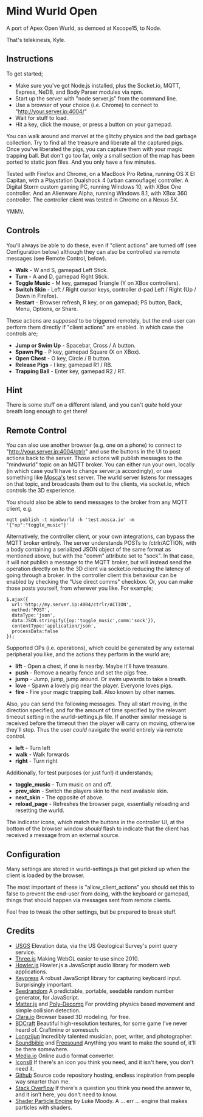 Mind Wurld Open
===============

A port of Apex Open Wurld, as demoed at Kscope15, to Node.

That's telekinesis, Kyle.

Instructions
------------

To get started;

* Make sure you've got Node.js installed, plus the Socket.io, MQTT, Express, NeDB, and Body Parser modules via npm.
* Start up the server with "node server.js" from the command line.
* Use a browser of your choice (i.e. Chrome) to connect to "http://your.server.ip:4004/"
* Wait for stuff to load.
* Hit a key, click the mouse, or press a button on your gamepad.

You can walk around and marvel at the glitchy physics and the bad garbage collection. Try to find all the treasure and liberate all the captured pigs. Once you've liberated the pigs, you can capture them with your magic trapping ball. But don't go too far, only a small section of the map has been ported to static json files. And you only have a few minutes.

Tested with Firefox and Chrome, on a MacBook Pro Retina, running OS X El Capitan, with a Playstation Dualshock 4 (urban camouflage) controller. A Digital Storm custom gaming PC, running Windows 10, with XBox One controller. And an Alienware Alpha, running Windows 8.1, with XBox 360 controller. The controller client was tested in Chrome on a Nexus 5X.

YMMV.

Controls
--------

You'll always be able to do these, even if "client actions" are turned off (see Configuration below) although they can also be controlled via remote messages (see Remote Control, below).

* **Walk** - W and S, gamepad Left Stick.
* **Turn** - A and D, gamepad Right Stick.
* **Toggle Music** - M key, gamepad Triangle (Y on XBox controllers).
* **Switch Skin** - Left / Right cursor keys, controller d-pad Left / Right (Up / Down in Firefox).
* **Restart** - Browser refresh, R key, or on gamepad; PS button, Back, Menu, Options, or Share.

These actions are _supposed_ to be triggered remotely, but the end-user can perform them directly if "client actions" are enabled. In which case the controls are;

* **Jump or Swim Up** - Spacebar, Cross / A button.
* **Spawn Pig** - P key,  gamepad Square (X on XBox).
* **Open Chest** - O key, Circle / B button.
* **Release Pigs** - I key, gamepad R1 / RB.
* **Trapping Ball** - Enter key, gamepad R2 / RT.

Hint
----

There is some stuff on a different island, and you can't _quite_ hold your breath long enough to get there!

Remote Control
--------------

You can also use another browser (e.g. one on a phone) to connect to "http://your.server.ip:4004/ctrlr" and use the buttons in the UI to post actions back to the server. Those actions will publish messages to the "mindwurld" topic on an MQTT broker. You can either run your own, locally (in which case you'll have to change server.js accordingly), or use something like [Mosca's](http://mosca.io/) test server. The wurld server listens for messages on that topic, and broadcasts them out to the clients, via socket.io, which controls the 3D experience.

You should also be able to send messages to the broker from any MQTT client, e.g.

    mqtt publish -t mindwurld -h 'test.mosca.io' -m '{"op":"toggle_music"}'

Alternatively, the controller client, or your own integrations, can bypass the MQTT broker entirely. The server understands POSTs to /ctrlr/ACTION, with a body containing a serialized JSON object of the same format as mentioned above, but with the "comm" attribute set to "sock". In that case, it will not publish a message to the MQTT broker, but will instead send the operation directly on to the 3D client via socket.io reducing the latency of going through a broker. In the controller client this behaviour can be enabled by checking the "Use direct comms" checkbox. Or, you can make those posts yourself, from wherever you like. For example;

    $.ajax({
      url:'http://my.server.ip:4004/ctrlr/ACTION',
      method:'POST',
      dataType:'json',
      data:JSON.stringify({op:'toggle_music',comm:'sock'}),
      contentType:'application/json',
      processData:false
    });

Supported OPs (i.e. operations), which could be generated by any external peripheral you like, and the actions they perform in the wurld are;

* **lift** - Open a chest, if one is nearby. Maybe it'll have treasure.
* **push** - Remove a nearby fence and set the pigs free.
* **jump** - Jump, jump, jump around. Or swim upwards to take a breath.
* **love** - Spawn a lovely pig near the player. Everyone loves pigs.
* **fire** - Fire your magic trapping ball. Also known by other names.

Also, you can send the following messages. They all start moving, in the direction specified, and for the amount of time specified by the relevant timeout setting in the wurld-settings.js file. If another similar message is received before the timeout then the player will carry on moving, otherwise they'll stop. Thus the user _could_ navigate the world entirely via remote control.

* **left** - Turn left
* **walk** - Walk forwards
* **right** - Turn right

Additionally, for test purposes (or just fun!) it understands;

* **toggle_music** - Turn music on and off.
* **prev_skin** - Switch the players skin to the next available skin.
* **next_skin** - The opposite of above.
* **reload_page** - Refreshes the browser page, essentially reloading and resetting the wurld.

The indicator icons, which match the buttons in the controller UI, at the bottom of the browser window _should_ flash to indicate that the client has received a message from an external source.

Configuration
-------------

Many settings are stored in wurld-settings.js that get picked up when the client is loaded by the browser.

The most important of these is "allow_client_actions" you should set this to false to prevent the end-user from doing, with the keyboard or gamepad, things that should happen via messages sent from remote clients.

Feel free to tweak the other settings, but be prepared to break stuff.

Credits
-------

* [USGS](http://ned.usgs.gov/) Elevation data, via the US Geological Survey's point query service.
* [Three.js](http://threejs.org/) Making WebGL easier to use since 2010.
* [Howler.js](https://github.com/goldfire/howler.js/) Howler.js a JavaScript audio library for modern web applications.
* [Keypress](http://dmauro.github.io/Keypress/) A robust JavaScript library for capturing keyboard input. Surprisingly important.
* [Seedrandom](https://github.com/davidbau/seedrandom) A predictable, portable, seedable random number generator, for JavaScript.
* [Matter.js](http://brm.io/matter-js/index.html) and [Poly-Decomp](https://github.com/schteppe/poly-decomp.js) For providing physics based movement and simple collision detection.
* [Clara.io](https://clara.io/) Browser based 3D modeling, for free.
* [BDCraft](http://bdcraft.net/) Beautiful high-resolution textures, for some game I've never heard of. Craftmine or somesuch.
* [Longzijun](https://longzijun.wordpress.com/) Incredibly talented musician, poet, writer, and photographer.
* [Soundbible](http://soundbible.com/) and [Freesound](http://freesound.org/) Anything you want to make the sound of, it'll be there somewhere.
* [Media.io](http://media.io/) Online audio format converter.
* [Icons8](https://icons8.com/) If there's an icon you think you need, and it isn't here, you don't need it.
* [Github](https://github.com/) Source code repository hosting, endless inspiration from people way smarter than me.
* [Stack Overflow](http://stackoverflow.com/) If there's a question you think you need the answer to, and it isn't here, you don't need to know.
* [Shader Particle Engine](http://www.github.com/squarefeet) by Luke Moody. A ... err ... engine that makes particles with shaders.
